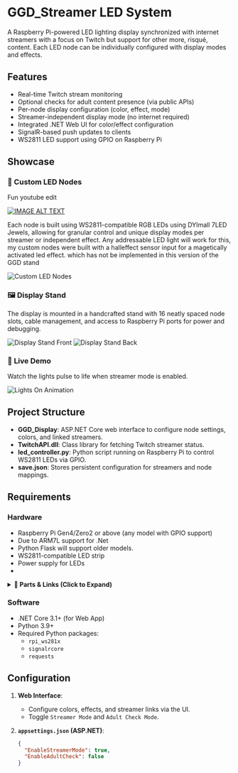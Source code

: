 # GGD_Streamer LED System

A Raspberry Pi-powered LED lighting display synchronized with internet streamers with a focus on Twitch but support for other more, risqué, content. Each LED node can be individually configured with display modes and effects.

## Features

- Real-time Twitch stream monitoring
- Optional checks for adult content presence (via public APIs)
- Per-node display configuration (color, effect, mode)
- Streamer-independent display mode (no internet required)
- Integrated .NET Web UI for color/effect configuration
- SignalR-based push updates to clients
- WS2811 LED support using GPIO on Raspberry Pi

## Showcase
### 🔧 Custom LED Nodes
Fun youtube edit 

[![IMAGE ALT TEXT](http://img.youtube.com/vi/uYOQbDJsaW0/0.jpg)](https://youtu.be/uYOQbDJsaW0 "Gamersupps Display Showcase")

Each node is built using WS2811-compatible RGB LEDs using DYImall 7LED Jewels, allowing for granular control and unique display modes per streamer or independent effect.
Any addressable LED light will work for this, my custom nodes were built with a halleffect sensor input for a magetically activated led effect. which has not be implemented in this version of the GGD stand

![Custom LED Nodes](images/custom_led_nodes.jpg)

### 🖼️ Display Stand

The display is mounted in a handcrafted stand with 16 neatly spaced node slots, cable management, and access to Raspberry Pi ports for power and debugging.

![Display Stand Front](images/display_stand_front.jpg)
![Display Stand Back](images/display_stand_back.jpg)

### 🎇 Live Demo

Watch the lights pulse to life when streamer mode is enabled.

![Lights On Animation](images/lights_on.gif)



## Project Structure

- **GGD_Display**: ASP.NET Core web interface to configure node settings, colors, and linked streamers.
- **TwitchAPI.dll**: Class library for fetching Twitch streamer status.
- **led_controller.py**: Python script running on Raspberry Pi to control WS2811 LEDs via GPIO.
- **save.json**: Stores persistent configuration for streamers and node mappings.

## Requirements

### Hardware

- Raspberry Pi Gen4/Zero2 or above (any model with GPIO support)
- Due to ARM7L support for .Net
- Python Flask will support older models.
- WS2811-compatible LED strip
- Power supply for LEDs
- 
<details>
  <summary><strong>🔧 Parts & Links (Click to Expand)</strong></summary>

  <br/>

  Below are the core components used to build this project:

  | Part                            | Description                                            | Link |
  |---------------------------------|--------------------------------------------------------|------|
  | **WS2811 RGB LED Strip**       | Individually addressable LED strip (5V logic level)    | [Buy on Amazon](https://www.amazon.com/dp/B00...) |
  | **Raspberry Pi (4/zero2+ Models)**   | Controls the LEDs and runs the Python script           | [Official Site](https://www.raspberrypi.com/products/) |
  | **5V 10A Power Supply**        | Powers the LED strip safely                            | [Buy on Amazon](https://www.amazon.com/dp/B08...) |
  | **Custom Made Stand**          | Holds all 16 nodes in a structured display             | _Homemade — no commercial link_ |
  | **Jumper Wires & Connectors**  | Wiring between Pi, power, and LED strip                | [Buy on Amazon](https://www.amazon.com/dp/B07...) |
  | **MicroSD Card (16GB+)**       | Storage for Raspberry Pi OS and controller script      | [Buy on Amazon](https://www.amazon.com/dp/B06...) |

</details>


### Software

- .NET Core 3.1+ (for Web App)
- Python 3.9+
- Required Python packages:
  - `rpi_ws281x`
  - `signalrcore`
  - `requests`

## Configuration

1. **Web Interface**:
   - Configure colors, effects, and streamer links via the UI.
   - Toggle `Streamer Mode` and `Adult Check Mode`.

2. **`appsettings.json` (ASP.NET)**:
   ```json
   {
     "EnableStreamerMode": true,
     "EnableAdultCheck": false
   }
